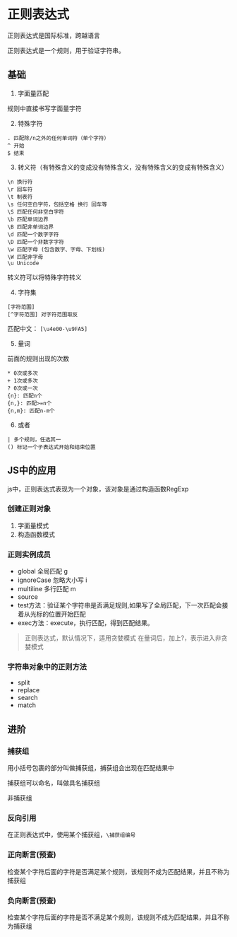 # 正则表达式

正则表达式是国际标准，跨越语言

正则表达式是一个规则，用于验证字符串。

## 基础

1. 字面量匹配

规则中直接书写字面量字符

2. 特殊字符
   
```
. 匹配除/n之外的任何单词符（单个字符）
^ 开始
$ 结束
```

3. 转义符（有特殊含义的变成没有特殊含义，没有特殊含义的变成有特殊含义）

```
\n 换行符
\r 回车符
\t 制表符
\s 任何空白字符，包括空格 换行 回车等
\S 匹配任何非空白字符
\b 匹配单词边界
\B 匹配非单词边界
\d 匹配一个数字字符
\D 匹配一个非数字字符
\w 匹配字母 (包含数字、字母、下划线)
\W 匹配非字母
\u Unicode
```

转义符可以将特殊字符转义

4. 字符集

```
[字符范围]
[^字符范围] 对字符范围取反
```

匹配中文： ```[\u4e00-\u9FA5]```

5. 量词

前面的规则出现的次数

```
* 0次或多次
+ 1次或多次
? 0次或一次
{n}: 匹配n个
{n,}: 匹配>=n个
{n,m}: 匹配n-m个
```

6. 或者

```
| 多个规则，任选其一
() 标记一个子表达式开始和结束位置
```

## JS中的应用

js中，正则表达式表现为一个对象，该对象是通过构造函数RegExp

### 创建正则对象

1. 字面量模式
2. 构造函数模式

### 正则实例成员

- global  全局匹配 g
- ignoreCase 忽略大小写 i
- multiline 多行匹配 m
- source
- test方法：验证某个字符串是否满足规则,如果写了全局匹配，下一次匹配会接着从光标的位置开始匹配
- exec方法：execute，执行匹配，得到匹配结果。


> 正则表达式，默认情况下，适用贪婪模式
> 在量词后，加上?，表示进入非贪婪模式

### 字符串对象中的正则方法

- split
- replace
- search
- match

## 进阶

### 捕获组

用小括号包裹的部分叫做捕获组，捕获组会出现在匹配结果中

捕获组可以命名，叫做具名捕获组

非捕获组

### 反向引用

在正则表达式中，使用某个捕获组，```\捕获组编号```

### 正向断言(预查)

检查某个字符后面的字符是否满足某个规则，该规则不成为匹配结果，并且不称为捕获组

### 负向断言(预查)

检查某个字符后面的字符是否不满足某个规则，该规则不成为匹配结果，并且不称为捕获组